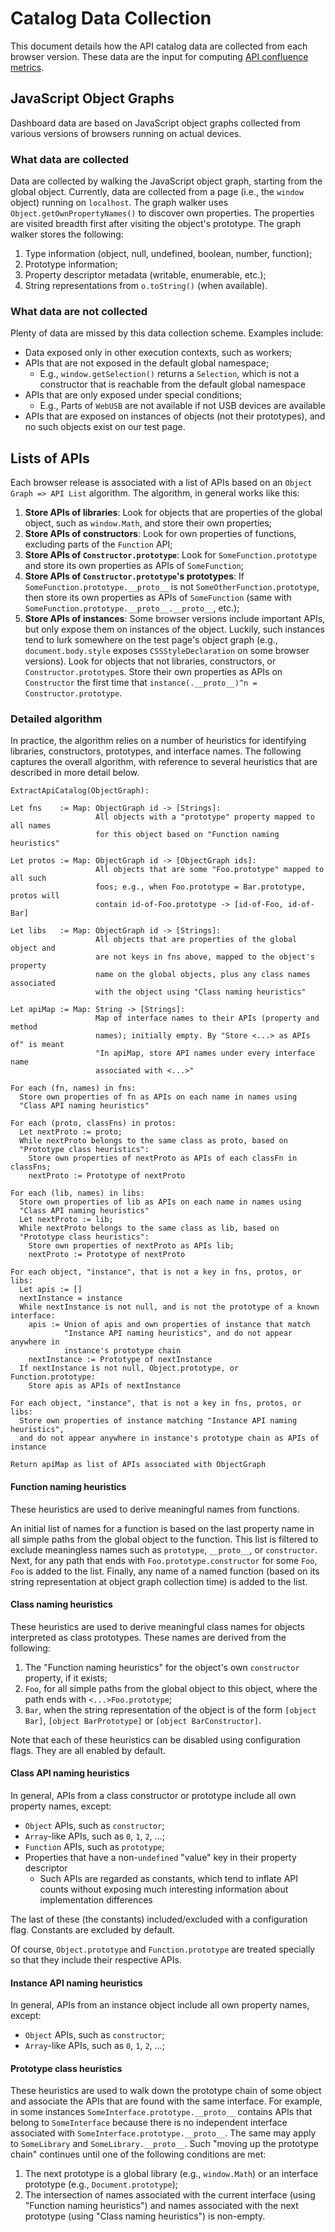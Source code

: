 # Catalog Data Collection

This document details how the API catalog data are collected from each browser
version. These data are the input for computing [API confluence
metrics](/README.md#the-metrics).

## JavaScript Object Graphs

Dashboard data are based on JavaScript object graphs collected from various
versions of browsers running on actual devices.

### What data are collected

Data are collected by walking the JavaScript object graph, starting from the
global object. Currently, data are collected from a page (i.e., the `window`
object) running on `localhost`. The graph walker uses
`Object.getOwnPropertyNames()` to discover own properties. The properties are
visited breadth first after visiting the object's prototype. The graph walker
stores the following:

1. Type information (object, null, undefined, boolean, number, function);
2. Prototype information;
3. Property descriptor metadata (writable, enumerable, etc.);
4. String representations from `o.toString()` (when available).

### What data are not collected

Plenty of data are missed by this data collection scheme. Examples include:

- Data exposed only in other execution contexts, such as workers;
- APIs that are not exposed in the default global namespace;
  - E.g., `window.getSelection()` returns a `Selection`, which is not a
    constructor that is reachable from the default global namespace
- APIs that are only exposed under special conditions;
  - E.g., Parts of `WebUSB` are not available if not USB devices are available
- APIs that are exposed on instances of objects (not their prototypes), and no
  such objects exist on our test page.

## Lists of APIs

Each browser release is associated with a list of APIs based on an
`Object Graph => API List` algorithm. The algorithm, in general works like this:

1. **Store APIs of libraries**: Look for objects that are properties of the
   global object, such as `window.Math`, and store their own properties;
2. **Store APIs of constructors**: Look for own properties of functions,
   excluding parts of the `Function` API;
3. **Store APIs of `Constructor.prototype`**: Look for `SomeFunction.prototype`
   and store its own properties as APIs of `SomeFunction`;
4. **Store APIs of `Constructor.prototype`'s prototypes**: If
    `SomeFunction.prototype.__proto__` is not `SomeOtherFunction.prototype`,
    then store its own properties as APIs of `SomeFunction` (same with
    `SomeFunction.prototype.__proto__.__proto__`, etc.);
5. **Store APIs of instances**: Some browser versions include important APIs,
   but only expose them on instances of the object. Luckily, such instances tend
   to lurk somewhere on the test page's object graph (e.g.,
   `document.body.style` exposes `CSSStyleDeclaration` on some browser
   versions). Look for objects that not libraries, constructors, or
   `Constructor.prototype`s. Store their own properties as APIs on `Constructor`
   the first time that `instance(.__proto__)^n = Constructor.prototype`.

### Detailed algorithm

In practice, the algorithm relies on a number of heuristics for identifying
libraries, constructors, prototypes, and interface names. The following captures
the overall algorithm, with reference to several heuristics that are described
in more detail below.

```
ExtractApiCatalog(ObjectGraph):

Let fns    := Map: ObjectGraph id -> [Strings]:
                   All objects with a "prototype" property mapped to all names
                   for this object based on "Function naming heuristics"

Let protos := Map: ObjectGraph id -> [ObjectGraph ids]:
                   All objects that are some "Foo.prototype" mapped to all such
                   foos; e.g., when Foo.prototype = Bar.prototype, protos will
                   contain id-of-Foo.prototype -> [id-of-Foo, id-of-Bar]

Let libs   := Map: ObjectGraph id -> [Strings]:
                   All objects that are properties of the global object and
                   are not keys in fns above, mapped to the object's property
                   name on the global objects, plus any class names associated
                   with the object using "Class naming heuristics"

Let apiMap := Map: String -> [Strings]:
                   Map of interface names to their APIs (property and method
                   names); initially empty. By "Store <...> as APIs of" is meant
                   "In apiMap, store API names under every interface name
                   associated with <...>"

For each (fn, names) in fns:
  Store own properties of fn as APIs on each name in names using
  "Class API naming heuristics"

For each (proto, classFns) in protos:
  Let nextProto := proto;
  While nextProto belongs to the same class as proto, based on
  "Prototype class heuristics":
    Store own properties of nextProto as APIs of each classFn in classFns;
    nextProto := Prototype of nextProto

For each (lib, names) in libs:
  Store own properties of lib as APIs on each name in names using
  "Class API naming heuristics"
  Let nextProto := lib;
  While nextProto belongs to the same class as lib, based on
  "Prototype class heuristics":
    Store own properties of nextProto as APIs lib;
    nextProto := Prototype of nextProto

For each object, "instance", that is not a key in fns, protos, or libs:
  Let apis := []
  nextInstance = instance
  While nextInstance is not null, and is not the prototype of a known interface:
    apis := Union of apis and own properties of instance that match
            "Instance API naming heuristics", and do not appear anywhere in
            instance's prototype chain
    nextInstance := Prototype of nextInstance
  If nextInstance is not null, Object.prototype, or Function.prototype:
    Store apis as APIs of nextInstance

For each object, "instance", that is not a key in fns, protos, or libs:
  Store own properties of instance matching "Instance API naming heuristics",
  and do not appear anywhere in instance's prototype chain as APIs of instance

Return apiMap as list of APIs associated with ObjectGraph
```

#### Function naming heuristics

These heuristics are used to derive meaningful names from functions.

An initial list of names for a function is based on the last property name in
all simple paths from the global object to the function. This list is filtered
to exclude meaningless names such as `prototype`, `__proto__`, or
`constructor`. Next, for any path that ends with `Foo.prototype.constructor` for
some `Foo`, `Foo` is added to the list. Finally, any name of a named function
(based on its string representation at object graph collection time) is added to
the list.

#### Class naming heuristics

These heuristics are used to derive meaningful class names for objects
interpreted as class prototypes. These names are derived from the following:

1. The "Function naming heuristics" for the object's own `constructor` property,
   if it exists;
2. `Foo`, for all simple paths from the global object to this object, where the
   path ends with `<...>Foo.prototype`;
3. `Bar`, when the string representation of the object is of the form
   `[object Bar]`, `[object BarPrototype]` or `[object BarConstructor]`.

Note that each of these heuristics can be disabled using configuration
flags. They are all enabled by default.

#### Class API naming heuristics

In general, APIs from a class constructor or prototype include all own property
names, except:

- `Object` APIs, such as `constructor`;
- `Array`-like APIs, such as `0`, `1`, `2`, ...;
- `Function` APIs, such as `prototype`;
- Properties that have a non-`undefined` "value" key in their property
  descriptor
  - Such APIs are regarded as constants, which tend to inflate API counts
    without exposing much interesting information about implementation
    differences

The last of these (the constants) included/excluded with a configuration
flag. Constants are excluded by default.

Of course, `Object.prototype` and `Function.prototype` are treated specially so
that they include their respective APIs.

#### Instance API naming heuristics

In general, APIs from an instance object include all own property names, except:

- `Object` APIs, such as `constructor`;
- `Array`-like APIs, such as `0`, `1`, `2`, ...;

#### Prototype class heuristics

These heuristics are used to walk down the prototype chain of some object and
associate the APIs that are found with the same interface. For example, in some
instances `SomeInterface.prototype.__proto__` contains APIs that belong to
`SomeInterface` because there is no independent interface associated with
`SomeInterface.prototype.__proto__`. The same may apply to `SomeLibrary` and
`SomeLibrary.__proto__`. Such "moving up the prototype chain" continues until
one of the following conditions are met:

1. The next prototype is a global library (e.g., `window.Math`) or an interface
   prototype (e.g., `Document.prototype`);
2. The intersection of names associated with the current interface (using
   "Function naming heuristics") and names associated with the next prototype
   (using "Class naming heuristics") is non-empty.
